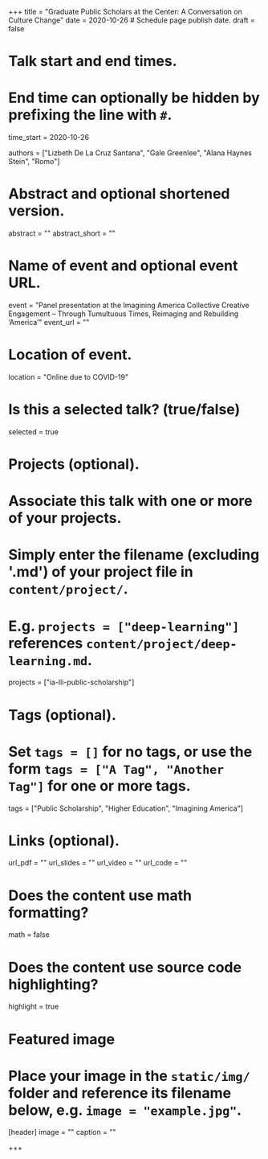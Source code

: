 +++
title = "Graduate Public Scholars at the Center: A Conversation on Culture Change"
date = 2020-10-26  # Schedule page publish date.
draft = false

# Talk start and end times.
#   End time can optionally be hidden by prefixing the line with `#`.
time_start = 2020-10-26

authors = ["Lizbeth De La Cruz Santana", "Gale Greenlee", "Alana Haynes Stein", "Romo"]

# Abstract and optional shortened version.
abstract = ""
abstract_short = ""

# Name of event and optional event URL.
event = "Panel presentation at the Imagining America Collective Creative Engagement – Through Tumultuous Times, Reimaging and Rebuilding ‘America’"
event_url = ""

# Location of event.
location = "Online due to COVID-19"

# Is this a selected talk? (true/false)
selected = true

# Projects (optional).
#   Associate this talk with one or more of your projects.
#   Simply enter the filename (excluding '.md') of your project file in `content/project/`.
#   E.g. `projects = ["deep-learning"]` references `content/project/deep-learning.md`.
projects = ["ia-lli-public-scholarship"]

# Tags (optional).
#   Set `tags = []` for no tags, or use the form `tags = ["A Tag", "Another Tag"]` for one or more tags.
tags = ["Public Scholarship", "Higher Education", "Imagining America"]

# Links (optional).
url_pdf = ""
url_slides = ""
url_video = ""
url_code = ""

# Does the content use math formatting?
math = false

# Does the content use source code highlighting?
highlight = true

# Featured image
# Place your image in the `static/img/` folder and reference its filename below, e.g. `image = "example.jpg"`.
[header]
image = ""
caption = ""

+++
